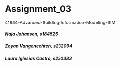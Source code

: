 # Assignment_03 
41934-Advanced-Building-Information-Modeling-BIM
##### Naja Johansen, s184525
##### Zoyan Vangenechten, s232094
##### Laura Iglesias Castro, s230383



